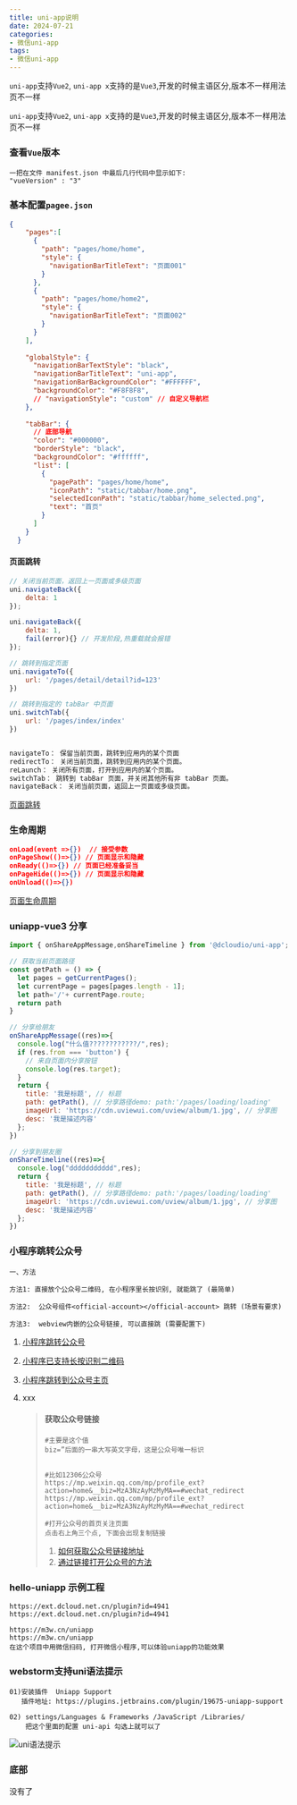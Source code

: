 ```yaml
---
title: uni-app说明
date: 2024-07-21
categories: 
- 微信uni-app
tags:
- 微信uni-app
---
```

`uni-app`支持`Vue2`, `uni-app x`支持的是`Vue3`,开发的时候主语区分,版本不一样用法页不一样

`uni-app`支持`Vue2`, `uni-app x`支持的是`Vue3`,开发的时候主语区分,版本不一样用法页不一样

<!-- more -->

### 查看`Vue`版本

```wiki
一把在文件 manifest.json 中最后几行代码中显示如下:
"vueVersion" : "3"
```



### 基本配置`pagee.json`

```json
{
    "pages":[
      {
        "path": "pages/home/home",
        "style": {
          "navigationBarTitleText": "页面001"
        }
      },
      {
        "path": "pages/home/home2",
        "style": {
          "navigationBarTitleText": "页面002"
        }
      }
    ],
    
    "globalStyle": {
      "navigationBarTextStyle": "black",
      "navigationBarTitleText": "uni-app",
      "navigationBarBackgroundColor": "#FFFFFF",
      "backgroundColor": "#F8F8F8",
      // "navigationStyle": "custom" // 自定义导航栏
    },
    
    "tabBar": {
      // 底部导航
      "color": "#000000",
      "borderStyle": "black",
      "backgroundColor": "#ffffff",
      "list": [
        {
          "pagePath": "pages/home/home",
          "iconPath": "static/tabbar/home.png",
          "selectedIconPath": "static/tabbar/home_selected.png",
          "text": "首页"
        }
      ]
    }
  }
```

#### 页面跳转

```js
// 关闭当前页面，返回上一页面或多级页面
uni.navigateBack({
    delta: 1
});

uni.navigateBack({
    delta: 1,
    fail(error){} // 开发阶段,热重载就会报错
});

// 跳转到指定页面
uni.navigateTo({
    url: '/pages/detail/detail?id=123'
})

// 跳转到指定的 tabBar 中页面
uni.switchTab({
    url: '/pages/index/index'
})


navigateTo： 保留当前页面，跳转到应用内的某个页面
redirectTo： 关闭当前页面，跳转到应用内的某个页面。
reLaunch： 关闭所有页面，打开到应用内的某个页面。
switchTab： 跳转到 tabBar 页面，并关闭其他所有非 tabBar 页面。
navigateBack： 关闭当前页面，返回上一页面或多级页面。
```

 [页面跳转](https://doc.dcloud.net.cn/uni-app-x/api/navigator.html#navigateto)

### 生命周期

```json
onLoad(event =>{}) 	// 接受参数
onPageShow(()=>{}) // 页面显示和隐藏
onReady(()=>{}) // 页面已经准备妥当
onPageHide(()=>{}) // 页面显示和隐藏
onUnload(()=>{})

```

 [页面生命周期](https://doc.dcloud.net.cn/uni-app-x/page.html#lifecycle)

### uniapp-vue3 分享

```js
import { onShareAppMessage,onShareTimeline } from '@dcloudio/uni-app';

// 获取当前页面路径
const getPath = () => {
  let pages = getCurrentPages();
  let currentPage = pages[pages.length - 1];
  let path='/'+ currentPage.route;
  return path
}

// 分享给朋友
onShareAppMessage((res)=>{
  console.log("什么值????????????/",res);
  if (res.from === 'button') {
    // 来自页面内分享按钮
    console.log(res.target);
  }
  return {
    title: '我是标题', // 标题
    path: getPath(), // 分享路径demo: path:'/pages/loading/loading'
    imageUrl: 'https://cdn.uviewui.com/uview/album/1.jpg', // 分享图
    desc: '我是描述内容'
  };
})

// 分享到朋友圈
onShareTimeline((res)=>{
  console.log("ddddddddddd",res);
  return {
    title: '我是标题', // 标题
    path: getPath(), // 分享路径demo: path:'/pages/loading/loading'
    imageUrl: 'https://cdn.uviewui.com/uview/album/1.jpg', // 分享图
    desc: '我是描述内容'
  };
})
```



### 小程序跳转公众号

```wiki
一、方法

方法1: 直接放个公众号二维码, 在小程序里长按识别, 就能跳了 (最简单)

方法2:  公众号组件<official-account></official-account> 跳转 (场景有要求)

方法3:  webview内嵌的公众号链接, 可以直接跳 (需要配置下)
```

1. [小程序跳转公众号](https://developers.weixin.qq.com/community/develop/article/doc/00006c4efecd181d729fb8f7f5bc13)

2. [小程序已支持长按识别二维码](https://developers.weixin.qq.com/community/develop/article/doc/00046045ea4f28f1679d6401950813)

3.  [小程序跳转到公众号主页](https://developers.weixin.qq.com/community/develop/article/doc/00006c4efecd181d729fb8f7f5bc13)

4. xxx

   > #### 获取公众号链接
   >
   > ```wiki
   > #主要是这个值
   > biz=”后面的一串大写英文字母，这是公众号唯一标识
   > 
   > 
   > #比如12306公众号
   > https://mp.weixin.qq.com/mp/profile_ext?action=home&__biz=MzA3NzAyMzMyMA==#wechat_redirect
   > https://mp.weixin.qq.com/mp/profile_ext?action=home&__biz=MzA3NzAyMzMyMA==#wechat_redirect
   > 
   > #打开公众号的首页关注页面
   > 点击右上角三个点, 下面会出现复制链接
   > ```
   >
   > 1.  [如何获取公众号链接地址](https://developers.weixin.qq.com/community/develop/doc/0006ec96f08e288e9ecbb960256000)
   > 2.  [通过链接打开公众号的方法](https://mp.weixin.qq.com/s/OzGuPYyMLqqq4eXLSBSfAA)

### hello-uniapp 示例工程

```wiki
https://ext.dcloud.net.cn/plugin?id=4941
https://ext.dcloud.net.cn/plugin?id=4941

https://m3w.cn/uniapp
https://m3w.cn/uniapp
在这个项目中用微信扫码, 打开微信小程序,可以体验uniapp的功能效果
```

### webstorm支持uni语法提示

```wiki
01)安装插件  Uniapp Support
   插件地址: https://plugins.jetbrains.com/plugin/19675-uniapp-support
   
02) settings/Languages & Frameworks /JavaScript /Libraries/  
    把这个里面的配置 uni-api 勾选上就可以了
```

![uni语法提示](/img/vue/idea/web_04_uniapp.jpg "uni语法提示")


### 底部

没有了























